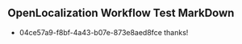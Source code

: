 ## OpenLocalization Workflow Test MarkDown
* 04ce57a9-f8bf-4a43-b07e-873e8aed8fce thanks!

<!--HONumber=Aug16_HO1-->


